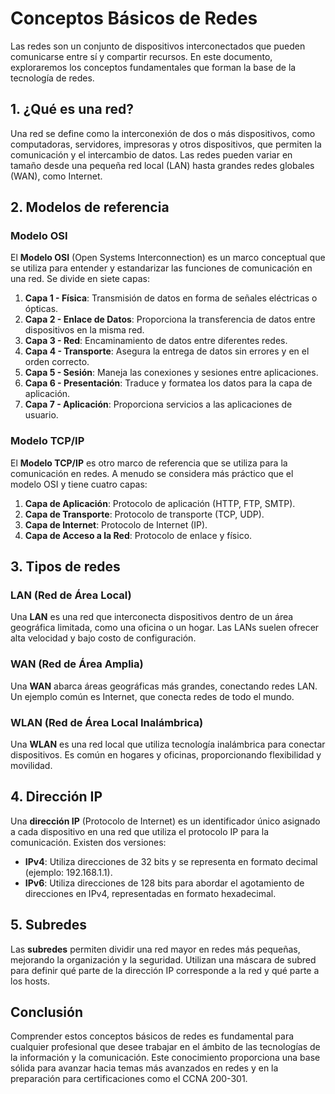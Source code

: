 # Conceptos Básicos de Redes

Las redes son un conjunto de dispositivos interconectados que pueden comunicarse entre sí y compartir recursos. En este documento, exploraremos los conceptos fundamentales que forman la base de la tecnología de redes.

## 1. ¿Qué es una red?

Una red se define como la interconexión de dos o más dispositivos, como computadoras, servidores, impresoras y otros dispositivos, que permiten la comunicación y el intercambio de datos. Las redes pueden variar en tamaño desde una pequeña red local (LAN) hasta grandes redes globales (WAN), como Internet.

## 2. Modelos de referencia

### Modelo OSI

El **Modelo OSI** (Open Systems Interconnection) es un marco conceptual que se utiliza para entender y estandarizar las funciones de comunicación en una red. Se divide en siete capas:

1. **Capa 1 - Física**: Transmisión de datos en forma de señales eléctricas o ópticas.
2. **Capa 2 - Enlace de Datos**: Proporciona la transferencia de datos entre dispositivos en la misma red.
3. **Capa 3 - Red**: Encaminamiento de datos entre diferentes redes.
4. **Capa 4 - Transporte**: Asegura la entrega de datos sin errores y en el orden correcto.
5. **Capa 5 - Sesión**: Maneja las conexiones y sesiones entre aplicaciones.
6. **Capa 6 - Presentación**: Traduce y formatea los datos para la capa de aplicación.
7. **Capa 7 - Aplicación**: Proporciona servicios a las aplicaciones de usuario.

### Modelo TCP/IP

El **Modelo TCP/IP** es otro marco de referencia que se utiliza para la comunicación en redes. A menudo se considera más práctico que el modelo OSI y tiene cuatro capas:

1. **Capa de Aplicación**: Protocolo de aplicación (HTTP, FTP, SMTP).
2. **Capa de Transporte**: Protocolo de transporte (TCP, UDP).
3. **Capa de Internet**: Protocolo de Internet (IP).
4. **Capa de Acceso a la Red**: Protocolo de enlace y físico.

## 3. Tipos de redes

### LAN (Red de Área Local)

Una **LAN** es una red que interconecta dispositivos dentro de un área geográfica limitada, como una oficina o un hogar. Las LANs suelen ofrecer alta velocidad y bajo costo de configuración.

### WAN (Red de Área Amplia)

Una **WAN** abarca áreas geográficas más grandes, conectando redes LAN. Un ejemplo común es Internet, que conecta redes de todo el mundo.

### WLAN (Red de Área Local Inalámbrica)

Una **WLAN** es una red local que utiliza tecnología inalámbrica para conectar dispositivos. Es común en hogares y oficinas, proporcionando flexibilidad y movilidad.

## 4. Dirección IP

Una **dirección IP** (Protocolo de Internet) es un identificador único asignado a cada dispositivo en una red que utiliza el protocolo IP para la comunicación. Existen dos versiones:

- **IPv4**: Utiliza direcciones de 32 bits y se representa en formato decimal (ejemplo: 192.168.1.1).
- **IPv6**: Utiliza direcciones de 128 bits para abordar el agotamiento de direcciones en IPv4, representadas en formato hexadecimal.

## 5. Subredes

Las **subredes** permiten dividir una red mayor en redes más pequeñas, mejorando la organización y la seguridad. Utilizan una máscara de subred para definir qué parte de la dirección IP corresponde a la red y qué parte a los hosts.

## Conclusión

Comprender estos conceptos básicos de redes es fundamental para cualquier profesional que desee trabajar en el ámbito de las tecnologías de la información y la comunicación. Este conocimiento proporciona una base sólida para avanzar hacia temas más avanzados en redes y en la preparación para certificaciones como el CCNA 200-301.
